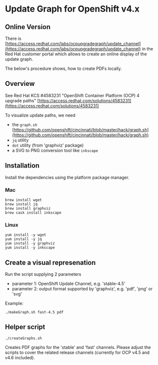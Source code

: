 # Update Graph for OpenShift v4.x

## Online Version

There is [https://access.redhat.com/labs/ocpupgradegraph/update_channel](https://access.redhat.com/labs/ocpupgradegraph/update_channel) in the Red Hat customer portal which allows to create an online display of the update graph.

The below's procedure shows, how to create PDFs locally.

## Overview

See Red Hat KCS #4583231 "OpenShift Container Platform (OCP) 4 upgrade paths" [https://access.redhat.com/solutions/4583231](https://access.redhat.com/solutions/4583231)

To visualize update paths, we need

* the `graph.sh` [https://github.com/openshift/cincinnati/blob/master/hack/graph.sh](https://github.com/openshift/cincinnati/blob/master/hack/graph.sh)
* `jq` utility
* `dot` utility (from 'graphviz' package)
* a SVG to PNG conversion tool like `inkscape`


## Installation

Install the dependencies using the platform package manager.

### Mac

```shell
brew install wget
brew install jq
brew install graphviz
brew cask install inkscape
```

### Linux

```shell
yum install -y wget
yum install -y jq
yum install -y graphviz
yum install -y inkscape
```

## Create a visual represenation

Run the script supplying 2 parameters

* parameter 1: OpenShift Update Channel, e.g. 'stable-4.5'
* parameter 2: output format supported by 'graphviz', e.g. 'pdf', 'png' or 'svg'

Example:

```shell
./makeGraph.sh fast-4.5 pdf
```


## Helper script

```shell
./createGraphs.sh
```

Creates PDF graphs for the 'stable' and 'fast' channels. Please adjust the scripts to cover the related release channels (currently for OCP v4.5 and v4.6 included).


